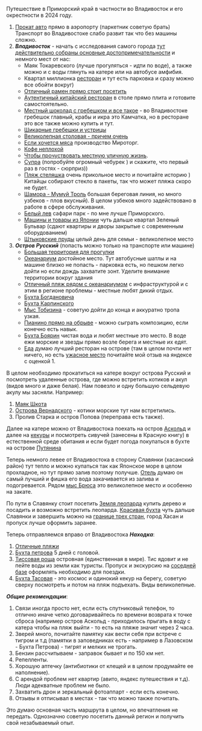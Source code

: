Путешествие в Приморский край в частности во Владивосток и его окрестности в 2024 году. 

1. [Прокат авто](https://www.rentmotors.ru/ru) прямо в аэропорту (паркетник советую
брать) Транспорт во Владивостоке слабо развит так что без машины сложно.
2. ***Владивосток*** - начать с исследования самого города [тут действительно собраны основные
достопримечательности](https://www.vpoxod.ru/page/toponym/vladivostok_info) и
немного мест от нас:
    * Маяк Токаревского (лучше прогуляться - идти по воде), а также можно и с воды глянуть на катере или на автобусе амфибия.
    * Квартал миллионка [ресторан](https://millrest.ru/) и тут есть парковка и сразу можно все обойти вокруг)
    * [Отличный рамен прямо стоит посетить](https://yandex.com/maps/-/CDxMnWmR)
    * [Aутентичный китайский ресторан](https://yandex.com/maps/-/CDxMnD8s) в столе прямо плита и готовите самостоятельно.
    * [Местный шоколад с гребешком и все такое](https://yandex.com/maps/-/CDxMnL~r) - во Владивостоке гребешок главный,  крабы и икра это Камчатка, но в ресторане это все также можно купить и тут.
    * [Шикарные гребешки и устрицы](https://yandex.com/maps/-/CDxMrAPk)
    * [Великолепная столовая - причем очень](https://yandex.com/maps/-/CDxMrQNG)
    * [Если хочется мяса](https://yandex.com/maps/-/CDxMrU3t) производство Мироторг.
    * [Кофе неплохой](https://yandex.com/maps/-/CDxMrBLk)
    * [Чтобы прочуствовать местную уличную жизнь](https://yandex.com/maps/-/CDxMrC5V).
    * [Супра](https://yandex.ru/maps/-/CDxU4EYs) (попробуйте огромный чебурек ) и скажите, что первый раз в гостях - сюрприз))
    * [Пляж стеляшка](https://yandex.com/maps/-/CDxMvX6w) очень прикольное место и почитайте историю ) Китайцы собирают стекло в пакеты, так что может пляжа скоро не будет.
    * [Шамора - Мумуй Троль](https://yandex.com/maps/-/CDxMzAKk) большая береговая линия, но много узбеков - плов вкусный). В целом узбеков много задействовано в работе в сфере обслуживания.
    * [Белый лев](https://yandex.com/maps/-/CDxMzMij) сафари парк - по мне лучше Приморского.
    * [Машины и товары из Японии](https://yandex.ru/maps/-/CDxUYSJG) чуть дальше квартал Зеленый Бульвар (сдают квартиры и дворы закрытые с современным оборудованием)
    * [Штыковские пруды](https://yandex.com/maps/-/CDxM7R7X)  целый день для семьи - великолепное место
3. ***Остров Русский*** (попасть можно только на транспорте или машине)
    * [Большая территория для прогулки](https://yandex.com/maps/-/CDxMrSlw)
    * [Океанариум](https://yandex.com/maps/-/CDxMr095) достойное место. Тут автобусные шатлы и на машине близко не попасть - парковка есть, но пешком легко дойти но если дождь захватите зонт. Уделите внимание территории вокруг здания
    * [Отличный пляж рядом с океанариумом](https://yandex.com/maps/-/CDxMrDog) с инфраструктурой  и с этим в регионе проблемы - местные любят дикий отдых.
    * [Бухта Богдановича](https://yandex.com/maps/-/CDxMrL2m)
    * [Бухта Карпинского](https://yandex.com/maps/-/CDxMrTkP)
    * [Мыс Тобизина](https://yandex.com/maps/-/CDxMr26V)  - советую дойти до конца и аккуратно тропа узкая.
    * [Пианино прямо на обрыве](https://yandex.com/maps/-/CDxMvA1m) - можно сыграть композицию, если конечно есть навык.
    * [Бухта Боярин](https://yandex.com/maps/-/CDxMvB~T) чистая вода и любят местные это место. В воде ежи морские и звезды прямо возле берега и местные их едят. 
    * [Еда](https://yandex.com/maps/-/CDxMvDNm) думаю лучший ресторан на острове (там в целом почти нет ничего, но есть [ужасное место](https://yandex.com/maps/-/CDxUIHny) почитайте мой отзыв на яндексе с оценкой 1.

В целом необходимо прокатиться на катере вокруг острова Русский и посмотреть удаленные острова, где можно встретить котиков и акул (видов много и даже белая). Нам повезло и одну большую сельдевую акулу мы засняли. Например:
1) [Маяк Шкота](https://yandex.com/maps/-/CDxMvI~i)
2) [Острова Вернадского](https://yandex.com/maps/-/CDxMvGMV)  - котики морские тут нам встретились.
3) Пролив Старка и остров Попова (переправа есть также).

Далее на катере можно от Владивостока поехать на остров [Аскольд](https://yandex.com/maps/-/CDxMzWLS) и далее на [кекуры](https://yandex.com/maps/-/CDxMzLYY) и посмотреть сивучей (занесены в Красную книгу) в естественной среде обитания
и если будет погода покупаться в бухте на острове [Путянина](https://yandex.com/maps/-/CDxMzX4Q)

Теперь немного левее от Владивостока в сторону Славянки (хасанский район) тут тепло и можно купаться так как Японское море в целом прохладное, но тут прямо залив поэтому получше. [Отель](https://yandex.com/maps/-/CDxMzB54) думаю он самый лучший и фишка
его вода закачивается из залива и подогревается. Рядом [мыс Брюса](https://yandex.com/maps/-/CDxMzF1K) это великолепное место и особенно на закате.

По пути в Славянку стоит посетить [Земля леопарда](https://yandex.com/maps/-/CDxMzNPo) купить дерево и посадить и возможно встретить леопарда. [Красивая бухта](https://yandex.com/maps/-/CDxMzZLe) чуть дальше Славянки и
завершить можно на [границе трех стран](https://yandex.ru/maps/-/CDxUQRyL), город Хасан и пропуск лучше оформить заранее. 

Теперь отправляемся вправо от Владивостока
***Находка***:
1. [Отличные пляжи](https://yandex.com/maps/-/CDxMzKi7)
2. [Бухта петрова](https://yandex.com/maps/-/CDxMz-JC)  5 дней с головой.
3. [Тиссовая роща](https://yandex.com/maps/-/CDxM7EYf)  островная (единственная в мире). Тис ядовит и не пейте воды из земли как туристы. Пропуск и экскурсию на [соседней базе](https://yandex.com/maps/-/CDxM7EYf) оформлять необходимо для
поездки.
4. [Бухта Тасовая](https://yandex.com/maps/-/CDxM7I9-) - это космос и одинокий кекур на берегу, советую сверху посмотреть и потом на пляж подъехать. Виды великолепные.

***Общие рекомендации***:
1. Связи иногда просто нет, если есть спутниковый телефон, то отлично иначе четко договаривайтесь по времени возврата к точке сброса (например остров Аскольд -
приходилось прыгать в воду с катера чтобы на пляж выйти - то есть на пляже значит через 2 часа.
2. Зверей много, почитайте памятку как вести себя при встрече с тигром и т.д (памятки в заповедниках есть - например в Лазовском - Бухта Петрова) - тигрят и мелких не трогать.
3. Бензин рассчитываем - заправок бывает и по 150 км нет.
4. Репелленты.
5. Хорошую аптечку (антибиотики от клещей и в целом продумайте ее наполнение).
6. С арендой проблем нет квартир (авито, яндекс путешествия и т.д). Люди адекватные проблем не было.
7. Захватить дрон и зеркальный фотоаппарт - если есть конечно.
8. Отзывы я отписывал в местах - так что можно также почитать.

Это думаю основная часть маршрута в целом, но впечатления не передать. Однозначно советую посетить данный регион и получить свой незабываемый опыт. 
